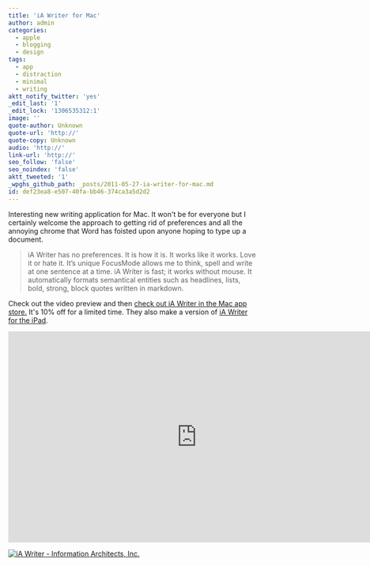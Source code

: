 ```yaml
---
title: 'iA Writer for Mac'
author: admin
categories:
  - apple
  - blogging
  - design
tags:
  - app
  - distraction
  - minimal
  - writing
aktt_notify_twitter: 'yes'
_edit_last: '1'
_edit_lock: '1306535312:1'
image: ''
quote-author: Unknown
quote-url: 'http://'
quote-copy: Unknown
audio: 'http://'
link-url: 'http://'
seo_follow: 'false'
seo_noindex: 'false'
aktt_tweeted: '1'
_wpghs_github_path: _posts/2011-05-27-ia-writer-for-mac.md
id: def23ea8-e507-40fa-bb46-374ca3a5d2d2
---
```

<p>Interesting new writing application for Mac. It won't be for everyone but I certainly welcome the approach to getting rid of preferences and all the annoying chrome that Word has foisted upon anyone hoping to type up a document.</p>
<blockquote><p>iA Writer has no preferences. It is how it is. It works like it works. Love it or hate it. It’s unique FocusMode allows me to think, spell and write at one sentence at a time. iA Writer is fast; it works without mouse. It automatically formats semantical entities such as headlines, lists, bold, strong, block quotes written in markdown.</p></blockquote>
<p>Check out the video preview and then <a href="http://click.linksynergy.com/fs-bin/stat?id=6PFrOqNV4B8&offerid=146261&type=3&subid=0&tmpid=1826&RD_PARM1=http%253A%252F%252Fitunes.apple.com%252Fca%252Fapp%252Fia-writer%252Fid439623248%253Fmt%253D12%2526uo%253D4%2526partnerId%253D30" target="itunes_store">check out iA Writer in the Mac app store.</a> It's 10% off for a limited time. They also make a version of <a href="http://click.linksynergy.com/fs-bin/stat?id=6PFrOqNV4B8&offerid=146261&type=3&subid=0&tmpid=1826&RD_PARM1=http%253A%252F%252Fitunes.apple.com%252Fca%252Fapp%252Fia-writer%252Fid392502056%253Fmt%253D8%2526uo%253D4%2526partnerId%253D30" target="itunes_store">iA Writer for the iPad</a>.</p>
<p><iframe src="http://player.vimeo.com/video/24156534?title=0&amp;byline=0" width="761" height="428" frameborder="0"></iframe></p>
<p><a href="http://click.linksynergy.com/fs-bin/stat?id=6PFrOqNV4B8&offerid=146261&type=3&subid=0&tmpid=1826&RD_PARM1=http%253A%252F%252Fitunes.apple.com%252Fca%252Fapp%252Fia-writer%252Fid439623248%253Fmt%253D12%2526uo%253D4%2526partnerId%253D30" target="itunes_store"><img src="http://ax.phobos.apple.com.edgesuite.net/images/web/linkmaker/badge_macappstore-lrg.gif" alt="iA Writer - Information Architects, Inc." style="border: 0;"/></a></p>
